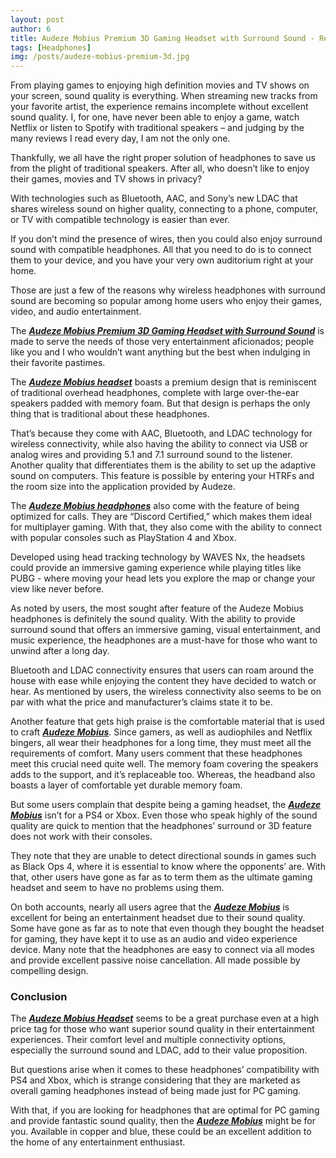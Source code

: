 ```yaml
---
layout: post
author: 6
title: Audeze Mobius Premium 3D Gaming Headset with Surround Sound - Review
tags: [Headphones]
img: /posts/audeze-mobius-premium-3d.jpg
---
```


From playing games to enjoying high definition movies and TV shows on your screen, sound quality is everything. When streaming new tracks from your favorite artist, the experience remains incomplete without excellent sound quality. I, for one, have never been able to enjoy a game, watch Netflix or listen to Spotify with traditional speakers – and judging by the many reviews I read every day, I am not the only one.
 
Thankfully, we all have the right proper solution of headphones to save us from the plight of traditional speakers. After all, who doesn’t like to enjoy their games, movies and TV shows in privacy?

With technologies such as Bluetooth, AAC, and Sony’s new LDAC that shares wireless sound on higher quality, connecting to a phone, computer, or TV with compatible technology is easier than ever.
 
If you don’t mind the presence of wires, then you could also enjoy surround sound with compatible headphones. All that you need to do is to connect them to your device, and you have your very own auditorium right at your home.
 
Those are just a few of the reasons why wireless headphones with surround sound are becoming so popular among home users who enjoy their games, video, and audio entertainment.
 
The [***Audeze Mobius Premium 3D Gaming Headset with Surround Sound***](https://www.amazon.com/Audeze-Immersive-Cinematic-Headphones-Bluetooth/dp/B07BDQZ52Z/ref=sr_1_10?keywords=high+end+headphones&tag=reviewhuntr-20) is made to serve the needs of those very entertainment aficionados; people like you and I who wouldn’t want anything but the best when indulging in their favorite pastimes.
 
The [***Audeze Mobius headset***](https://www.amazon.com/Audeze-Immersive-Cinematic-Headphones-Bluetooth/dp/B07BDQZ52Z/ref=sr_1_10?keywords=high+end+headphones&tag=reviewhuntr-20) boasts a premium design that is reminiscent of traditional overhead headphones, complete with large over-the-ear speakers padded with memory foam. But that design is perhaps the only thing that is traditional about these headphones.
 
That’s because they come with AAC, Bluetooth, and LDAC technology for wireless connectivity, while also having the ability to connect via USB or analog wires and providing 5.1 and 7.1 surround sound to the listener. Another quality that differentiates them is the ability to set up the adaptive sound on computers. This feature is possible by entering your HTRFs and the room size into the application provided by Audeze.
 
The [***Audeze Mobius headphones***](https://www.amazon.com/Audeze-Immersive-Cinematic-Headphones-Bluetooth/dp/B07BDQZ52Z/ref=sr_1_10?keywords=high+end+headphones&tag=reviewhuntr-20) also come with the feature of being optimized for calls. They are “Discord Certified,” which makes them ideal for multiplayer gaming. With that, they also come with the ability to connect with popular consoles such as PlayStation 4 and Xbox.
 
Developed using head tracking technology by WAVES Nx, the headsets could provide an immersive gaming experience while playing titles like PUBG - where moving your head lets you explore the map or change your view like never before.
 
As noted by users, the most sought after feature of the Audeze Mobius headphones is definitely the sound quality. With the ability to provide surround sound that offers an immersive gaming, visual entertainment, and music experience, the headphones are a must-have for those who want to unwind after a long day.
 
Bluetooth and LDAC connectivity ensures that users can roam around the house with ease while enjoying the content they have decided to watch or hear. As mentioned by users, the wireless connectivity also seems to be on par with what the price and manufacturer’s claims state it to be.
 
Another feature that gets high praise is the comfortable material that is used to craft [***Audeze Mobius***](https://www.amazon.com/Audeze-Immersive-Cinematic-Headphones-Bluetooth/dp/B07BDQZ52Z/ref=sr_1_10?keywords=high+end+headphones&tag=reviewhuntr-20). Since gamers, as well as audiophiles and Netflix bingers, all wear their headphones for a long time, they must meet all the requirements of comfort. Many users comment that these headphones meet this crucial need quite well. The memory foam covering the speakers adds to the support, and it’s replaceable too. Whereas, the headband also boasts a layer of comfortable yet durable memory foam.
 
But some users complain that despite being a gaming headset, the [***Audeze Mobius***](https://www.amazon.com/Audeze-Immersive-Cinematic-Headphones-Bluetooth/dp/B07BDQZ52Z/ref=sr_1_10?keywords=high+end+headphones&tag=reviewhuntr-20) isn’t for a PS4 or Xbox. Even those who speak highly of the sound quality are quick to mention that the headphones’ surround or 3D feature does not work with their consoles.

They note that they are unable to detect directional sounds in games such as Black Ops 4, where it is essential to know where the opponents’ are. With that, other users have gone as far as to term them as the ultimate gaming headset and seem to have no problems using them.
 
On both accounts, nearly all users agree that the [***Audeze Mobius***](https://www.amazon.com/Audeze-Immersive-Cinematic-Headphones-Bluetooth/dp/B07BDQZ52Z/ref=sr_1_10?keywords=high+end+headphones&tag=reviewhuntr-20) is excellent for being an entertainment headset due to their sound quality. Some have gone as far as to note that even though they bought the headset for gaming, they have kept it to use as an audio and video experience device. Many note that the headphones are easy to connect via all modes and provide excellent passive noise cancellation. All made possible by compelling design.
 
### Conclusion

The [***Audeze Mobius Headset***](https://www.amazon.com/Audeze-Immersive-Cinematic-Headphones-Bluetooth/dp/B07BDQZ52Z/ref=sr_1_10?keywords=high+end+headphones&tag=reviewhuntr-20) seems to be a great purchase even at a high price tag for those who want superior sound quality in their entertainment experiences. Their comfort level and multiple connectivity options, especially the surround sound and LDAC, add to their value proposition.
 
But questions arise when it comes to these headphones’ compatibility with PS4 and Xbox, which is strange considering that they are marketed as overall gaming headphones instead of being made just for PC gaming.
 
With that, if you are looking for headphones that are optimal for PC gaming and provide fantastic sound quality, then the [***Audeze Mobius***](https://www.amazon.com/Audeze-Immersive-Cinematic-Headphones-Bluetooth/dp/B07BDQZ52Z/ref=sr_1_10?keywords=high+end+headphones&tag=reviewhuntr-20) might be for you. Available in copper and blue, these could be an excellent addition to the home of any entertainment enthusiast.
